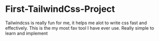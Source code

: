 # First-TailwindCss-Project
Tailwindcss is really fun for me, it helps me alot to write css fast and effectively. This is the my most fav tool I have ever use. Really simple to learn and implement

